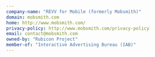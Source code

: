 ```yaml
---
company-name: "REVV for Mobile (formerly Mobsmith)"
domain: mobsmith.com
home: http://www.mobsmith.com/
privacy-policy: http://www.mobsmith.com/privacy-policy
email: contact@mobsmith.com
owned-by: "Rubicon Project"
member-of: "Interactive Advertising Bureau (IAB)"
---
```




